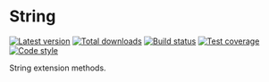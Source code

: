 String
======

[![Latest version][Version image]][Releases]
[![Total downloads][Downloads image]][Downloads]
[![Build status][Build image]][Build]
[![Test coverage][Coverage image]][Coverage]
[![Code style][Style image]][Style]

String extension methods.


  [Releases]: https://github.com/phptype/String/releases
  [Version image]: https://poser.pugx.org/phptype/string/version "Latest version"
  [Downloads]: https://packagist.org/packages/phptype/string
  [Downloads image]: https://poser.pugx.org/phptype/string/downloads "Total downloads"
  [Build]: https://travis-ci.org/phptype/String
  [Build image]: https://travis-ci.org/phptype/String.svg?branch=master "Build status"
  [Coverage]: https://coveralls.io/github/phptype/String
  [Coverage image]: https://coveralls.io/repos/phptype/String/badge.svg "Test coverage"
  [Style]: https://styleci.io/repos/127822797
  [Style image]: https://styleci.io/repos/127822797/shield?style=flat "Code style"
